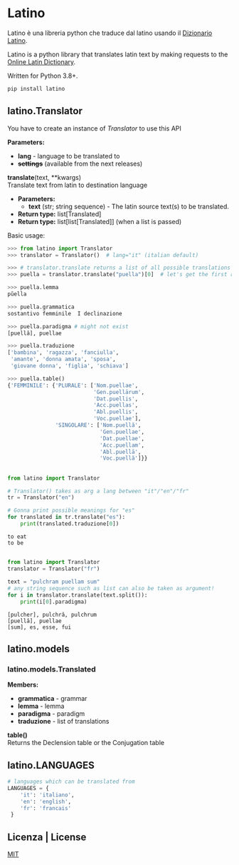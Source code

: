 # Latino

Latino è una libreria python che traduce dal latino usando il [Dizionario Latino](https://www.dizionario-latino.com/).

Latino is a python library that translates latin text by making requests to the [Online Latin Dictionary](https://www.dizionario-latino.com/).

Written for Python 3.8+.


```bash
pip install latino
```


## latino.Translator
You have to create an instance of _Translator_ to use this API

**Parameters:**
- **lang** - language to be translated to 
- ~~**settings**~~ (available from the next releases)

**translate**(text, **kwargs)\
Translate text from latin to destination language
* **Parameters:**
  * **text** (str; string sequence) - The latin source text(s) to be translated.
* **Return type:** list[Translated]
* **Return type:** list[list[Translated]] (when a list is passed)

Basic usage:
```python
>>> from latino import Translator
>>> translator = Translator()  # lang="it" (italian default)

>>> # translator.translate returns a list of all possible translations
>>> puella = translator.translate("puella")[0]  # let's get the first result

>>> puella.lemma
pŭella

>>> puella.grammatica
sostantivo femminile  I declinazione

>>> puella.paradigma # might not exist
[puellă], puellae

>>> puella.traduzione
['bambina', 'ragazza', 'fanciulla', 
 'amante', 'donna amata', 'sposa', 
 'giovane donna', 'figlia', 'schiava']

>>> puella.table()
{'FEMMINILE': {'PLURALE': ['Nom.puellae',
                           'Gen.puellārum',
                           'Dat.puellis',
                           'Acc.puellas',
                           'Abl.puellis',
                           'Voc.puellae'],
               'SINGOLARE': ['Nom.puellă',
                             'Gen.puellae',
                             'Dat.puellae',
                             'Acc.puellam',
                             'Abl.puellā',
                             'Voc.puellă']}}
```
##
```python
from latino import Translator

# Translator() takes as arg a lang between "it"/"en"/"fr"
tr = Translator("en") 

# Gonna print possible meanings for "es"
for translated in tr.translate("es"):
    print(translated.traduzione[0])
```
    to eat
    to be
##
```python
from latino import Translator
translator = Translator("fr") 

text = "pulchram puellam sum"
# any string sequence such as list can also be taken as argument!
for i in translator.translate(text.split()):
    print(i[0].paradigma)
```
    [pulcher], pulchră, pulchrum
    [puellă], puellae
    [sum], es, esse, fui

## latino.models

### latino.models.**Translated**

**Members:**
* **grammatica** - grammar
* **lemma** - lemma
* **paradigma** - paradigm
* **traduzione** - list of translations

**table()**\
Returns the Declension table or the Conjugation table 

## latino.LANGUAGES
```python
# languages which can be translated from
LANGUAGES = {
    'it': 'italiano', 
    'en': 'english', 
    'fr': 'francais'
 }
```
## Licenza | License
[MIT](https://choosealicense.com/licenses/mit/)